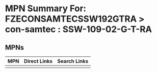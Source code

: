 



# MPN Summary For: FZECONSAMTECSSW192GTRA > con-samtec : SSW-109-02-G-T-RA

## MPNs
  

|MPN|Direct Links|Search Links|
| :--- | :--- | :--- |
||||

